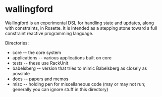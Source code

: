 # wallingford

Wallingford is an experimental DSL for handling state and updates,
along with constraints, in Rosette.  It is intended as a stepping
stone toward a full constraint reactive programming language.

Directories:
* core -- the core system
* applications -- various applications built on core
* tests -- these use RackUnit
* babelsberg -- version that tries to mimic Babelsberg as closely as possible
* docs -- papers and memos
* misc -- holding pen for miscellaneous code (may or may not run; generally you can ignore stuff in this directory)
